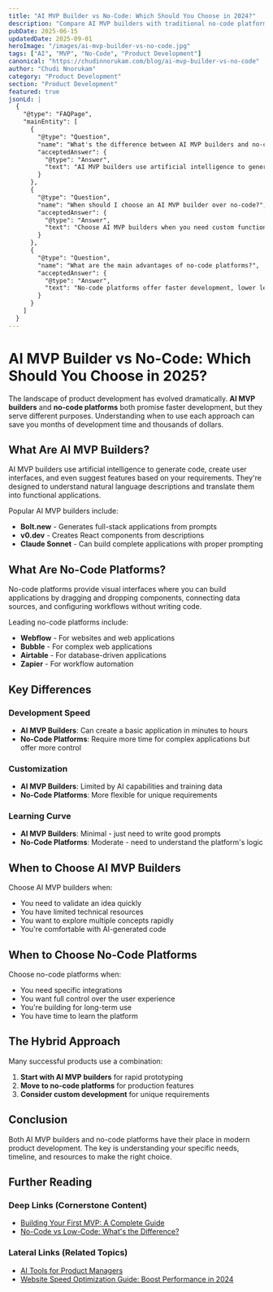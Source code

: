 ```yaml
---
title: "AI MVP Builder vs No-Code: Which Should You Choose in 2024?"
description: "Compare AI MVP builders with traditional no-code platforms. Learn when to use each approach for faster product development and better results."
pubDate: 2025-06-15
updatedDate: 2025-09-01
heroImage: "/images/ai-mvp-builder-vs-no-code.jpg"
tags: ["AI", "MVP", "No-Code", "Product Development"]
canonical: "https://chudinnorukam.com/blog/ai-mvp-builder-vs-no-code"
author: "Chudi Nnorukam"
category: "Product Development"
section: "Product Development"
featured: true
jsonLd: |
  {
    "@type": "FAQPage",
    "mainEntity": [
      {
        "@type": "Question",
        "name": "What's the difference between AI MVP builders and no-code platforms?",
        "acceptedAnswer": {
          "@type": "Answer",
          "text": "AI MVP builders use artificial intelligence to generate code and create applications from natural language descriptions, while no-code platforms provide visual interfaces and pre-built components for building applications without coding."
        }
      },
      {
        "@type": "Question", 
        "name": "When should I choose an AI MVP builder over no-code?",
        "acceptedAnswer": {
          "@type": "Answer",
          "text": "Choose AI MVP builders when you need custom functionality, complex business logic, or when you want to generate actual code that can be further customized by developers."
        }
      },
      {
        "@type": "Question",
        "name": "What are the main advantages of no-code platforms?",
        "acceptedAnswer": {
          "@type": "Answer", 
          "text": "No-code platforms offer faster development, lower learning curve, built-in integrations, and are ideal for simple applications, prototypes, and business process automation."
        }
      }
    ]
  }
---
```


# AI MVP Builder vs No-Code: Which Should You Choose in 2025?

The landscape of product development has evolved dramatically. **AI MVP builders** and **no-code platforms** both promise faster development, but they serve different purposes. Understanding when to use each approach can save you months of development time and thousands of dollars.

## What Are AI MVP Builders?

AI MVP builders use artificial intelligence to generate code, create user interfaces, and even suggest features based on your requirements. They're designed to understand natural language descriptions and translate them into functional applications.

Popular AI MVP builders include:
- **Bolt.new** - Generates full-stack applications from prompts
- **v0.dev** - Creates React components from descriptions
- **Claude Sonnet** - Can build complete applications with proper prompting

## What Are No-Code Platforms?

No-code platforms provide visual interfaces where you can build applications by dragging and dropping components, connecting data sources, and configuring workflows without writing code.

Leading no-code platforms include:
- **Webflow** - For websites and web applications
- **Bubble** - For complex web applications
- **Airtable** - For database-driven applications
- **Zapier** - For workflow automation

## Key Differences

### Development Speed
- **AI MVP Builders**: Can create a basic application in minutes to hours
- **No-Code Platforms**: Require more time for complex applications but offer more control

### Customization
- **AI MVP Builders**: Limited by AI capabilities and training data
- **No-Code Platforms**: More flexible for unique requirements

### Learning Curve
- **AI MVP Builders**: Minimal - just need to write good prompts
- **No-Code Platforms**: Moderate - need to understand the platform's logic

## When to Choose AI MVP Builders

Choose AI MVP builders when:
- You need to validate an idea quickly
- You have limited technical resources
- You want to explore multiple concepts rapidly
- You're comfortable with AI-generated code

## When to Choose No-Code Platforms

Choose no-code platforms when:
- You need specific integrations
- You want full control over the user experience
- You're building for long-term use
- You have time to learn the platform

## The Hybrid Approach

Many successful products use a combination:
1. **Start with AI MVP builders** for rapid prototyping
2. **Move to no-code platforms** for production features
3. **Consider custom development** for unique requirements

## Conclusion

Both AI MVP builders and no-code platforms have their place in modern product development. The key is understanding your specific needs, timeline, and resources to make the right choice.

## Further Reading

### Deep Links (Cornerstone Content)
- [Building Your First MVP: A Complete Guide](/blog/building-first-mvp-guide)
- [No-Code vs Low-Code: What's the Difference?](/blog/no-code-vs-low-code-difference)

### Lateral Links (Related Topics)
- [AI Tools for Product Managers](/blog/ai-tools-product-managers)
- [Website Speed Optimization Guide: Boost Performance in 2024](/blog/website-speed-optimization-guide)
